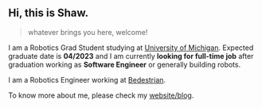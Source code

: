## Hi, this is Shaw.
> whatever brings you here, welcome!

I am a Robotics Grad Student studying at [University of Michigan](https://robotics.umich.edu/). Expected graduate date is **04/2023** and I am currently **looking for full-time job** after graduation working as **Software Engineer** or generally building robots.

I am a Robotics Engineer working at [Bedestrian](https://www.bedestrian.com/).

To know more about me, please check my [website/blog](https://sxy-sun.github.io/).
